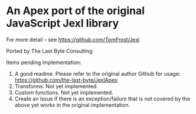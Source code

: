 # An Apex port of the original JavaScript Jexl library

For more detail - see https://github.com/TomFrost/Jexl

Ported by The Last Byte Consulting

Items pending implementation:
  1. A good readme.  Please refer to the original author Github for usage: https://github.com/the-last-byte/JexlApex
  2. Transforms.  Not yet implemented.
  3. Custom functions.  Not yet implemented.
  4. Create an issue if there is an exception/failure that is not covered by the above yet works in the original implementation.
